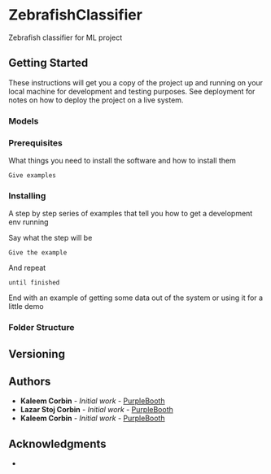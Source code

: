 # ZebrafishClassifier

Zebrafish classifier for ML project

## Getting Started

These instructions will get you a copy of the project up and running on your local machine for development and testing purposes. See deployment for notes on how to deploy the project on a live system.


### Models

### Prerequisites

What things you need to install the software and how to install them

```
Give examples
```

### Installing

A step by step series of examples that tell you how to get a development env running

Say what the step will be

```
Give the example
```

And repeat

```
until finished
```

End with an example of getting some data out of the system or using it for a little demo

### Folder Structure



## Versioning
 

## Authors

* **Kaleem Corbin** - *Initial work* - [PurpleBooth](https://github.com/PurpleBooth)
* **Lazar Stoj Corbin** - *Initial work* - [PurpleBooth](https://github.com/PurpleBooth)
* **Kaleem Corbin** - *Initial work* - [PurpleBooth](https://github.com/PurpleBooth)

## Acknowledgments

* 
